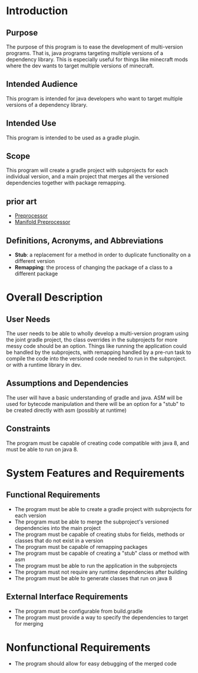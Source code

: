 # Introduction

## Purpose
The purpose of this program is to ease the development of multi-version programs. 
That is, java programs targeting multiple versions of a dependency library.
This is especially useful for things like minecraft mods where the dev wants to target multiple versions of minecraft.

## Intended Audience
This program is intended for java developers who want to target multiple versions of a dependency library.

## Intended Use
This program is intended to be used as a gradle plugin.

## Scope
This program will create a gradle project with subprojects for each individual version, and a main project that
merges all the versioned dependencies together with package remapping.

## prior art
- [Preprocessor](https://github.com/ReplayMod/preprocessor)
- [Manifold Preprocessor](https://github.com/manifold-systems/manifold/tree/master/manifold-deps-parent/manifold-preprocessor)

## Definitions, Acronyms, and Abbreviations

- **Stub**: a replacement for a method in order to duplicate functionality on a different version
- **Remapping**: the process of changing the package of a class to a different package

# Overall Description

## User Needs
The user needs to be able to wholly develop a multi-version program using the joint gradle project, tho class overrides in the
subprojects for more messy code should be an option. Things like running the application could be handled by the subprojects,
with remapping handled by a pre-run task to compile the code into the versioned code needed to run in the subproject. or with a 
runtime library in dev.

## Assumptions and Dependencies
The user will have a basic understanding of gradle and java. 
ASM will be used for bytecode manipulation and there will be an option for a "stub" to be created directly with asm (possibly at runtime)

## Constraints
The program must be capable of creating code compatible with java 8, and must be able to run on java 8.

# System Features and Requirements

## Functional Requirements
- The program must be able to create a gradle project with subprojects for each version
- The program must be able to merge the subproject's versioned dependencies into the main project
- The program must be capable of creating stubs for fields, methods or classes that do not exist in a version
- The program must be capable of remapping packages
- The program must be capable of creating a "stub" class or method with asm
- The program must be able to run the application in the subprojects
- The program must not require any runtime dependencies after building
- The program must be able to generate classes that run on java 8

## External Interface Requirements
- The program must be configurable from build.gradle
- The program must provide a way to specify the dependencies to target for merging

# Nonfunctional Requirements
- The program should allow for easy debugging of the merged code